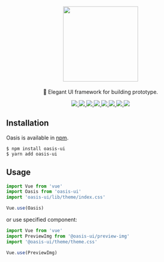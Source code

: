 <h1 align="center">
  <img src="https://cdn.rawgit.com/OasisUI/Oasis/dev/icon/icon.svg" width="200"/>
</h1>
<p align="center">🍃 Elegant UI framework for building prototype.</p>
<p align="center">
	<a href="https://travis-ci.com/OasisUI/Oasis">
		<img src="https://travis-ci.com/OasisUI/Oasis.svg?branch=dev"/>
	</a>
	<a href="https://ci.appveyor.com/project/OasisCI/oasis">
		<img src="https://ci.appveyor.com/api/projects/status/4301qx7e2sajibp7?svg=true"/>
	</a>
	<a href="https://codecov.io/gh/OasisUI/Oasis">
		<img src="https://codecov.io/gh/OasisUI/Oasis/branch/dev/graph/badge.svg" />
	</a>
	<a href="https://npmjs.com/oasis-ui">
		<img src="https://img.shields.io/npm/v/oasis-ui/latest.svg"/>
	</a>
	<a href="https://npmjs.com/oasis-ui">
		<img src="https://img.shields.io/npm/dm/oasis-ui.svg"/>
	</a>
	<a href="https://opensource.org/licenses/MIT">
		<img src="https://img.shields.io/npm/l/oasis-ui.svg"/>
	</a>
	<a href="https://lgtm.com/projects/g/OasisUI/Oasis/context:javascript">
		<img src="https://img.shields.io/lgtm/grade/javascript/g/OasisUI/Oasis.svg"/>
	</a>
	<a href="https://www.npmjs.com/package/oasis-ui">
		<img src="https://img.shields.io/david/OasisUI/Oasis.svg?path=packages%2Foasis"/>
	</a>
</p>

## Installation

Oasis is available in [npm](https://npmjs.com/oasis-ui).

```shell
$ npm install oasis-ui
$ yarn add oasis-ui
```
## Usage

```javascript
import Vue from 'vue'
import Oasis from 'oasis-ui'
import 'oasis-ui/lib/theme/index.css'

Vue.use(Oasis)
```
or use specified component:

```javascript
import Vue from 'vue'
import PreviewImg from '@oasis-ui/preview-img'
import '@oasis-ui/theme/theme.css'

Vue.use(PreviewImg)
```
